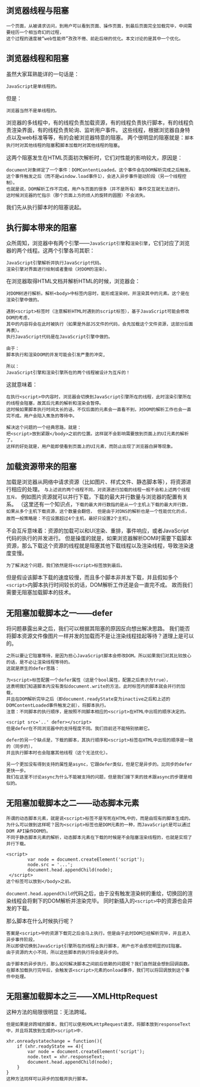 ## 浏览器线程与阻塞

```
一个页面，从被请求访问，到用户可以看到页面、操作页面，到最后页面完全加载完毕，中间需要经历一个相当奇幻的过程，
这个过程的速度被“web性能师”孜孜不倦、前赴后继的优化。本文讨论的是其中一个优化。
```

## 浏览器线程和阻塞
虽然大家耳熟能详的一句话是：
```
JavaScript是单线程的。
```
但是：
```
浏览器当然不是单线程的。
```

浏览器的多线程中，有的线程负责加载资源，有的线程负责执行脚本，有的线程负责渲染界面，有的线程负责轮询、监听用户事件。
这些线程，根据浏览器自身特点以及web标准等等，有的会被浏览器特意的阻塞。
两个很明显的阻塞就是：`脚本执行时对其他线程的阻塞`和`脚本加载时对其他线程的阻塞`。

这两个阻塞发生在HTML页面初次解析时，它们对性能的影响较大，原因是：
```
document对象绑定了一个事件：DOMContentLoaded。这个事件会在DOM解析完成之后触发。
这个事件触发之后（而不是window.load事件1），会进入异步事件驱动阶段（另一个线程控制）。
也就是说，DOM解析工作不完成，用户与页面的很多（并不是所有）事件交互就无法进行。
这时候浏览器的忙指示（那个页面上方的烦人的旋转的圆圈）不会消失。
```

我们先从执行脚本时的阻塞说起。

## 执行脚本带来的阻塞
众所周知，浏览器中有两个引擎——`JavaScript引擎`和`渲染引擎`，它们对应了浏览器的两个线程。这两个引擎各司其职：
```
JavaScript引擎解析并执行JavaScript代码。
渲染引擎对界面进行绘制或者重绘（对DOM的渲染）。
```

在浏览器取得HTML文档并解析HTML的时候，浏览器会：
```
对DOM树进行解析。解析<body>中标签内容时，能形成渲染树，并渲染其中的元素。这个是在渲染引擎中做的。

遇到<script>标签时（注意解析HTML时遇到的script标签），基于JavaScript可能会修改DOM的考虑，
其中的内容将会在此时被执行（如果是外部JS文件的代码，会先加载这个文件资源，这部分后面再表）。
执行JavaScript代码是在JavaScript引擎中做的。

由于：
脚本执行和渲染DOM的并发可能会引发严重的冲突,

所以：
JavaScript引擎和渲染引擎所在的两个线程被设计为互斥的！
```

这就意味着：
```
在执行<script>中内容时，浏览器会切换到JavaScript引擎所在的线程，此时渲染引擎所在的线程会阻塞，故其后元素的解析和渲染会暂停。
这时候如果脚本执行时间太长的话，不仅后面的元素会一直看不到，对DOM的解析工作也会一直完不成。用户会陷入焦急的等待中。

解决这个问题的一个经典思路，就是：
把<script>放到紧跟</body>之前的位置。这样就不会影响需要放到页面上的UI元素的解析了。
这样的好处就是，用户能即使看到页面上的UI元素，而防止出现了浏览器白屏等现象。
```

## 加载资源带来的阻塞
加载是浏览器从网络中请求资源（比如图片、样式文件、静态脚本等），将资源进行相应的处理。
`与上述说的两个线程不同，对资源进行加载的线程一般不会和上述两个线程互斥。`
例如图片资源就可以并行下载，下载的最大并行数量与浏览器的配置有关系。
（这里还有一个知识点，`下载的最大并行数指的是从一个主机上下载的最大并行数，如果从多个主机下载资源，这个数量会翻倍，
但是由于对DNS的解析也是一个性能优化的点，故而一般策略是：不应设置超过4个主机，最好只设置2个主机）`。

不会互斥意味着：资源的加载可以和UI渲染、重排，事件响应，或者JavaScript代码的执行的并发进行。
但是操蛋的就是，如果浏览器解析DOM时需要下载脚本资源，那么下载这个资源的线程就是阻塞其他下载线程以及渲染线程，导致渲染速度变慢。

`为了解决这个问题，我们依然是将<script>标签放到最后。`

但是假设该脚本下载的速度较慢，而且多个脚本非并发下载，并且假如多个`<script>`内脚本执行时间较长的话，DOM解析工作还是会一直完不成。
故而我们需要无阻塞加载脚本的技术。

## 无阻塞加载脚本之一——defer
将问题暴露出来之后，我们可以根据其阻塞的原因反向想出解决思路。
我们能否将脚本资源文件像图片一样并发的加载而不是让渲染线程挂起等待？道理上是可以的。

```
之所以要让它阻塞等待，是因为担心JavaScript脚本会修改DOM。所以如果我们对其比较放心的话，是不必让渲染线程等待的。
这就是原生的defer思路：

为<script>标签配置一个defer属性（这是个bool属性，配置之后表示为true），
这表明我们知道脚本内没有类似document.write的方法，此时标签内的脚本就会并行的加载，
并且在DOM解析完毕之后（即document.readyState变为inactive之后和上述的DOMContentLoaded事件触发之前），将脚本执行。
注意：不同脚本的执行顺序，是按照不同脚本相应的<script>在HTML中出现的顺序决定的。

<script src='..' defer></script>
但是defer在不同浏览器中的支持程度不同。我们目前还不能特别依赖它。

defer的另一个缺点是，下载的脚本，其执行顺序和<script>标签在HTML中出现的顺序是一致的（同步的），
并且执行脚本时也会阻塞其他线程（这个无法优化）。

另一个更加没有得到支持的属性是async，它跟defer类似，但是它是异步的。比同步的defer更快一步。
我们在这里不讨论async为什么不能被支持的问题，但是我们接下来的技术跟async的步骤是相似的。
```

## 无阻塞加载脚本之二——动态脚本元素
```
所谓的动态脚本元素，就是说<script>标签不是写死在HTML中的，而是由现有的脚本生成的。
为什么可以做到这样呢？因为<script>标签也是DOM元素的一种，而JavaScript是可以通过DOM API操作DOM的。
不同于静态脚本元素的解析，动态脚本元素在下载的时候是不会阻塞渲染线程的，也就是实现了并行下载。

<script>
        var node = document.createElement('script');
        node.src = '...';
        document.head.appendChild(node);
 </script>
这个标签可以放到</body>之前。
```

`document.head.appendChild`代码之后，由于没有触发渲染树的重绘，切换回的渲染线程会将剩下的DOM解析并渲染完毕。
同时新插入的`<script>`中的资源也会并发的下载。

那么脚本在什么时候执行呢？
```
答案是<script>中的资源下载完之后会马上执行。但是由于此时DOM已经解析完毕，并且进入异步事件阶段，
所以即使切换到JavaScript引擎所在的线程上执行脚本，用户也不会感觉明显的UI阻塞。
由于资源的大小不同，所以这些脚本的执行将会是异步的。
```

```
由于脚本的异步执行，那么如何解决脚本之间前后依赖的问题呢？我们自然就会想到回调函数。
在脚本加载执行完毕后，会触发该<script>元素的onload事件，我们可以将回调放到这个事件中处理。
```

## 无阻塞加载脚本之三——XMLHttpRequest

这种方法的局限很明显：无法跨域。
```
但是如果是非跨域的脚本，我们可以使用XMLHttpRequest请求，将脚本放到responseText中，并且将其放到生成的<script>中.

xhr.onreadystatechange = function(){
    if (xhr.readyState == 4){
        var node = document.createElement('script');
        node.text = xhr.responseText;
        document.head.appendChild(node);
    }
}
这种方法同样可以异步的加载并执行脚本。
```